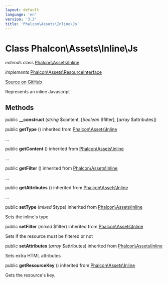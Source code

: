 ```yaml
---
layout: default
language: 'en'
version: '3.3'
title: 'Phalcon\Assets\Inline\Js'
---
```

# Class **Phalcon\Assets\Inline\Js**

*extends* class [Phalcon\Assets\Inline](/3.3/en/api/Phalcon_Assets_Inline)

*implements* [Phalcon\Assets\ResourceInterface](/3.3/en/api/Phalcon_Assets_ResourceInterface)

<a href="https://github.com/phalcon/cphalcon/tree/v3.3.0/phalcon/assets/inline/js.zep" class="btn btn-default btn-sm">Source on GitHub</a>

Represents an inline Javascript


## Methods
public  **__construct** (*string* $content, [*boolean* $filter], [*array* $attributes])





public  **getType** () inherited from [Phalcon\Assets\Inline](/3.3/en/api/Phalcon_Assets_Inline)

...


public  **getContent** () inherited from [Phalcon\Assets\Inline](/3.3/en/api/Phalcon_Assets_Inline)

...


public  **getFilter** () inherited from [Phalcon\Assets\Inline](/3.3/en/api/Phalcon_Assets_Inline)

...


public  **getAttributes** () inherited from [Phalcon\Assets\Inline](/3.3/en/api/Phalcon_Assets_Inline)

...


public  **setType** (*mixed* $type) inherited from [Phalcon\Assets\Inline](/3.3/en/api/Phalcon_Assets_Inline)

Sets the inline's type



public  **setFilter** (*mixed* $filter) inherited from [Phalcon\Assets\Inline](/3.3/en/api/Phalcon_Assets_Inline)

Sets if the resource must be filtered or not



public  **setAttributes** (*array* $attributes) inherited from [Phalcon\Assets\Inline](/3.3/en/api/Phalcon_Assets_Inline)

Sets extra HTML attributes



public  **getResourceKey** () inherited from [Phalcon\Assets\Inline](/3.3/en/api/Phalcon_Assets_Inline)

Gets the resource's key.



